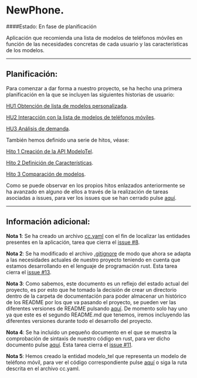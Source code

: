 

# NewPhone. 

####Estado: En fase de planificación

Aplicación que recomienda una lista de modelos de teléfonos móviles en función de las necesidades concretas de cada usuario y las características de los modelos.

---
## Planificación:

Para comenzar a dar forma a nuestro proyecto, se ha hecho una primera planificación en la que se incluyen las siguientes historias de usuario:

[HU1 Obtención de lista de modelos personalizada](https://github.com/vtt0001/NewPhone/issues/5).

[HU2 Interacción con la lista de modelos de teléfonos móviles](https://github.com/vtt0001/NewPhone/issues/3).

[HU3 Análisis de demanda](https://github.com/vtt0001/NewPhone/issues/6).


También hemos definido una serie de hitos, véase:

[Hito 1 Creación de la API ModeloTel](https://github.com/vtt0001/NewPhone/milestone/1).

[Hito 2 Definición de Características](https://github.com/vtt0001/NewPhone/milestone/2).

[Hito 3 Comparación de modelos](https://github.com/vtt0001/NewPhone/milestone/3).

Como se puede observar en los propios hitos enlazados anteriormente se ha avanzado en alguno de ellos a través de la realización de tareas asociadas a issues, para ver los issues que se han cerrado pulse [aquí](https://github.com/vtt0001/NewPhone/issues?q=is%3Aissue+is%3Aclosed).

---
## Información adicional:

**Nota 1**: Se ha creado un archivo [cc.yaml](https://github.com/vtt0001/NewPhone/blob/Hito_1/cc.yaml) con el fin de localizar las entidades presentes en la aplicación, tarea que cierra el [issue #8](https://github.com/vtt0001/NewPhone/issues/8).

**Nota 2**: Se ha modificado el archivo [.gitignore](https://github.com/vtt0001/NewPhone/blob/Hito_1/.gitignore) de modo que ahora se adapta a las necesidades actuales de nuestro proyecto teniendo en cuenta que estamos desarrollando en el lenguaje de programación rust. Esta tarea cierra el [issue #13](https://github.com/vtt0001/NewPhone/issues/13).

**Nota 3**: Como sabemos, este documento es un reflejo del estado actual del proyecto, es por esto que he tomado la decisión de crear un directorio dentro de la carpeta de documentación para poder almacenar un histórico de los README por los que va pasando el proyecto, se pueden ver las diferentes versiones de README pulsando [aquí](https://github.com/vtt0001/NewPhone/tree/Hito_1/Doc/Historial%20de%20readmes). De momento solo hay uno ya que este es el segundo README.md que tenemos, iremos incluyendo las diferentes versiones durante todo el desarrollo del proyecto.

**Nota 4**: Se ha incluido un pequeño documento en el que se muestra la comprobación de sintaxis de nuestro código en rust, para ver dicho documento pulse [aquí](https://github.com/vtt0001/NewPhone/blob/Hito_1/Doc/Comprobaci%C3%B3n%20sintaxis.md). Esta tarea cierra el [issue #11](https://github.com/vtt0001/NewPhone/issues/11).

**Nota 5**: Hemos creado la entidad modelo_tel que representa un modelo de teléfono móvil, para ver el código correspondiente pulse [aquí](https://github.com/vtt0001/NewPhone/blob/Hito_1/src/modelo_tel.rs) o siga la ruta descrita en el archivo cc.yaml.








